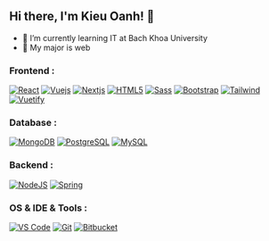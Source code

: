 ## Hi there, I'm Kieu Oanh! 👋

- 🌱 I’m currently learning IT at Bach Khoa University
- 🏹 My major is web

### Frontend : 
[![React](https://img.shields.io/badge/react-%2361DAFB.svg?&style=for-the-badge&logo=react&logoColor=black)]()
[![Vuejs](https://img.shields.io/badge/vue.js-%234FC08D.svg?&style=for-the-badge&logo=vue.js&logoColor=white)]()
[![Nextjs]( https://img.shields.io/badge/next.js-%23000000.svg?&style=for-the-badge&logo=next.js&logoColor=white)]()
[![HTML5](https://img.shields.io/badge/html5-%23E34F26.svg?&style=for-the-badge&logo=html5&logoColor=white)]()
[![Sass](https://img.shields.io/badge/sass-%23CC6699.svg?&style=for-the-badge&logo=sass&logoColor=white)]()
[![Bootstrap](https://img.shields.io/badge/bootstrap-%237952B3.svg?&style=for-the-badge&logo=bootstrap&logoColor=white)]()
[![Tailwind](https://img.shields.io/badge/tailwind%20css-%2338B2AC.svg?&style=for-the-badge&logo=tailwind%20css&logoColor=white)]()
[![Vuetify](https://img.shields.io/badge/vuetify-%231867C0.svg?&style=for-the-badge&logo=vuetify&logoColor=white)]()


### Database :
[![MongoDB](https://img.shields.io/badge/mongodb-%2347A248.svg?&style=for-the-badge&logo=mongodb&logoColor=white)]()
[![PostgreSQL](https://img.shields.io/badge/postgresql-%23336791.svg?&style=for-the-badge&logo=postgresql&logoColor=white)]()
[![MySQL](https://img.shields.io/badge/mysql-%234479A1.svg?&style=for-the-badge&logo=mysql&logoColor=white)]()

### Backend : 
[![NodeJS](https://img.shields.io/badge/node.js-%23339933.svg?&style=for-the-badge&logo=node.js&logoColor=white)]()
[![Spring](https://img.shields.io/badge/spring-%236DB33F.svg?&style=for-the-badge&logo=spring&logoColor=white)]()
    
    
### OS & IDE & Tools : 
[![VS Code](https://img.shields.io/badge/visual%20studio%20code-%23007ACC.svg?&style=for-the-badge&logo=visual%20studio%20code&logoColor=white)]()
[![Git](https://img.shields.io/badge/git-%23F05032.svg?&style=for-the-badge&logo=git&logoColor=white)]()
[![Bitbucket](   https://img.shields.io/badge/bitbucket-%230052CC.svg?&style=for-the-badge&logo=bitbucket&logoColor=white
)]()
